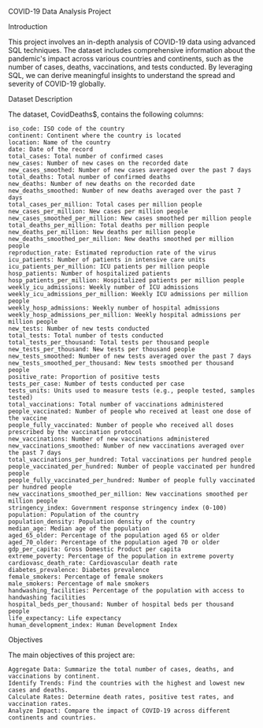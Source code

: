 COVID-19 Data Analysis Project

Introduction

This project involves an in-depth analysis of COVID-19 data using advanced SQL techniques. The dataset includes comprehensive information about the pandemic's impact across various countries and continents, such as the number of cases, deaths, vaccinations, and tests conducted. By leveraging SQL, we can derive meaningful insights to understand the spread and severity of COVID-19 globally.

Dataset Description

The dataset, CovidDeaths$, contains the following columns:

    iso_code: ISO code of the country
    continent: Continent where the country is located
    location: Name of the country
    date: Date of the record
    total_cases: Total number of confirmed cases
    new_cases: Number of new cases on the recorded date
    new_cases_smoothed: Number of new cases averaged over the past 7 days
    total_deaths: Total number of confirmed deaths
    new_deaths: Number of new deaths on the recorded date
    new_deaths_smoothed: Number of new deaths averaged over the past 7 days
    total_cases_per_million: Total cases per million people
    new_cases_per_million: New cases per million people
    new_cases_smoothed_per_million: New cases smoothed per million people
    total_deaths_per_million: Total deaths per million people
    new_deaths_per_million: New deaths per million people
    new_deaths_smoothed_per_million: New deaths smoothed per million people
    reproduction_rate: Estimated reproduction rate of the virus
    icu_patients: Number of patients in intensive care units
    icu_patients_per_million: ICU patients per million people
    hosp_patients: Number of hospitalized patients
    hosp_patients_per_million: Hospitalized patients per million people
    weekly_icu_admissions: Weekly number of ICU admissions
    weekly_icu_admissions_per_million: Weekly ICU admissions per million people
    weekly_hosp_admissions: Weekly number of hospital admissions
    weekly_hosp_admissions_per_million: Weekly hospital admissions per million people
    new_tests: Number of new tests conducted
    total_tests: Total number of tests conducted
    total_tests_per_thousand: Total tests per thousand people
    new_tests_per_thousand: New tests per thousand people
    new_tests_smoothed: Number of new tests averaged over the past 7 days
    new_tests_smoothed_per_thousand: New tests smoothed per thousand people
    positive_rate: Proportion of positive tests
    tests_per_case: Number of tests conducted per case
    tests_units: Units used to measure tests (e.g., people tested, samples tested)
    total_vaccinations: Total number of vaccinations administered
    people_vaccinated: Number of people who received at least one dose of the vaccine
    people_fully_vaccinated: Number of people who received all doses prescribed by the vaccination protocol
    new_vaccinations: Number of new vaccinations administered
    new_vaccinations_smoothed: Number of new vaccinations averaged over the past 7 days
    total_vaccinations_per_hundred: Total vaccinations per hundred people
    people_vaccinated_per_hundred: Number of people vaccinated per hundred people
    people_fully_vaccinated_per_hundred: Number of people fully vaccinated per hundred people
    new_vaccinations_smoothed_per_million: New vaccinations smoothed per million people
    stringency_index: Government response stringency index (0-100)
    population: Population of the country
    population_density: Population density of the country
    median_age: Median age of the population
    aged_65_older: Percentage of the population aged 65 or older
    aged_70_older: Percentage of the population aged 70 or older
    gdp_per_capita: Gross Domestic Product per capita
    extreme_poverty: Percentage of the population in extreme poverty
    cardiovasc_death_rate: Cardiovascular death rate
    diabetes_prevalence: Diabetes prevalence
    female_smokers: Percentage of female smokers
    male_smokers: Percentage of male smokers
    handwashing_facilities: Percentage of the population with access to handwashing facilities
    hospital_beds_per_thousand: Number of hospital beds per thousand people
    life_expectancy: Life expectancy
    human_development_index: Human Development Index

Objectives

The main objectives of this project are:

    Aggregate Data: Summarize the total number of cases, deaths, and vaccinations by continent.
    Identify Trends: Find the countries with the highest and lowest new cases and deaths.
    Calculate Rates: Determine death rates, positive test rates, and vaccination rates.
    Analyze Impact: Compare the impact of COVID-19 across different continents and countries.
